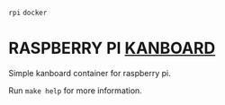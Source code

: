 `rpi` `docker`

RASPBERRY PI [KANBOARD](https://github.com/kanboard/kanboard)
================================================================
Simple kanboard container for raspberry pi.

Run `make help` for more information.
